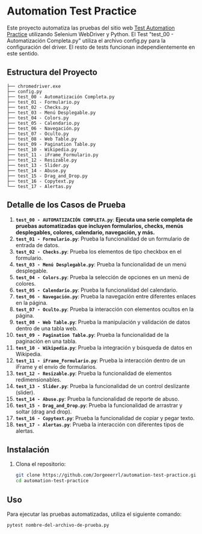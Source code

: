 # Automation Test Practice

Este proyecto automatiza las pruebas del sitio web [Test Automation Practice](https://testautomationpractice.blogspot.com) utilizando Selenium WebDriver y Python.
El Test "test_00 - Automatización Completa.py" utiliza el archivo config.py para la configuración del driver. El resto de tests funcionan independientemente en este sentido.

## Estructura del Proyecto

```
├── chromedriver.exe
├── config.py
├── test_00 - Automatización Completa.py
├── test_01 - Formulario.py
├── test_02 - Checks.py
├── test_03 - Menú Desplegable.py
├── test_04 - Colors.py
├── test_05 - Calendario.py
├── test_06 - Navegación.py
├── test_07 - Oculto.py
├── test_08 - Web Table.py
├── test_09 - Pagination Table.py
├── test_10 - Wikipedia.py
├── test_11 - iFrame_Formulario.py
├── test_12 - Resizable.py
├── test_13 - Slider.py
├── test_14 - Abuse.py
├── test_15 - Drag_and_Drop.py
├── test_16 - Copytext.py
└── test_17 - Alertas.py
```

## Detalle de los Casos de Prueba

1. **`test_00 - AUTOMATIZACIÓN COMPLETA.py`**: <strong>Ejecuta una serie completa de pruebas automatizadas que incluyen formularios, checks, menús desplegables, colores, calendario, navegación, y más.</strong>
2. **`test_01 - Formulario.py`**: Prueba la funcionalidad de un formulario de entrada de datos.
3. **`test_02 - Checks.py`**: Prueba los elementos de tipo checkbox en el formulario.
4. **`test_03 - Menú Desplegable.py`**: Prueba la funcionalidad de un menú desplegable.
5. **`test_04 - Colors.py`**: Prueba la selección de opciones en un menú de colores.
6. **`test_05 - Calendario.py`**: Prueba la funcionalidad del calendario.
7. **`test_06 - Navegación.py`**: Prueba la navegación entre diferentes enlaces en la página.
8. **`test_07 - Oculto.py`**: Prueba la interacción con elementos ocultos en la página.
9. **`test_08 - Web Table.py`**: Prueba la manipulación y validación de datos dentro de una tabla web.
10. **`test_09 - Pagination Table.py`**: Prueba la funcionalidad de la paginación en una tabla.
11. **`test_10 - Wikipedia.py`**: Prueba la integración y búsqueda de datos en Wikipedia.
12. **`test_11 - iFrame_Formulario.py`**: Prueba la interacción dentro de un iFrame y el envío de formularios.
13. **`test_12 - Resizable.py`**: Prueba la funcionalidad de elementos redimensionables.
14. **`test_13 - Slider.py`**: Prueba la funcionalidad de un control deslizante (slider).
15. **`test_14 - Abuse.py`**: Prueba la funcionalidad de reporte de abuso.
16. **`test_15 - Drag_and_Drop.py`**: Prueba la funcionalidad de arrastrar y soltar (drag and drop).
17. **`test_16 - Copytext.py`**: Prueba la funcionalidad de copiar y pegar texto.
18. **`test_17 - Alertas.py`**: Prueba la interacción con diferentes tipos de alertas.


## Instalación

1. Clona el repositorio:
    ```bash
    git clone https://github.com/Jorgeeerrl/automation-test-practice.git
    cd automation-test-practice
    ```

## Uso

Para ejecutar las pruebas automatizadas, utiliza el siguiente comando:
```bash
pytest nombre-del-archivo-de-prueba.py
